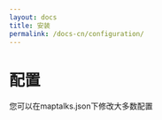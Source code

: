 ```yaml
---
layout: docs
title: 安装
permalink: /docs-cn/configuration/
---
```


# 配置

您可以在maptalks.json下修改大多数配置

